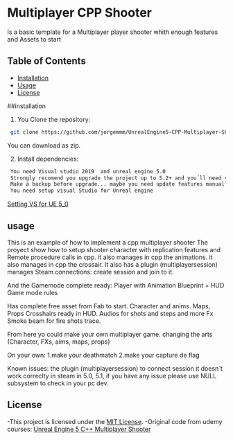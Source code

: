# Multiplayer CPP Shooter  
Is a basic template for a Multiplayer player shooter 
whith enough features and Assets to start 

## Table of Contents
- [Installation](#installation)
- [Usage](#usage)
- [License](#license)

##installation
1. You Clone the repository:
```bash
 git clone https://github.com/jorgemmm/UnrealEngine5-CPP-Multiplayer-Shooter.git
```
You can download as zip.

2. Install dependencies:
```bash
 You need Visual studio 2019  and unreal engine 5.0
 Strongly recomend you upgrade the project up to 5.2+ and you´ll need visual studio 2022.
 Make a backup before upgrade... maybe you need update features manually in code after.
 You need setup visual Studio for Unreal engine
 ```

[Setting VS for UE 5_0](https://dev.epicgames.com/documentation/en-us/unreal-engine/setting-up-visual-studio-development-environment-for-cplusplus-projects-in-unreal-engine?application_version=5.0)

## usage

This is an example of how to implement a cpp multiplayer shooter
The proyect show how to setup shooter character with replication features and Remote procedure calls in cpp.
it also manages in cpp the animations.
it also manages in cpp the crossair.
It also has a plugin (multiplayersession) manages Steam connections:
create session and join to it.

And the Gamemode complete ready: Player with Animation Blueprint + HUD
Game mode rules

Has complete free asset from Fab to start.
Character and anims.
Maps, Props
Crosshairs ready in HUD.
Audios for shots and steps and more
Fx Smoke beam for fire shots trace.


From here yo could make your own multiplayer game. changing the arts (Character, FXs, aims, maps, props)

On your own:
1.make your deathmatch
2.make your capture de flag 

Known issues:
the plugin (multiplayersession) to connect session it doesn´t work correclty in steam in 5.0, 5.1, 
if you have any issue please use NULL subsystem to check in your pc dev.

## License
-This project is licensed under the [MIT License](https://mit-license.org/).
-Original code from udemy courses: [Unreal Engine 5 C++ Multiplayer Shooter](https://www.udemy.com/course/unreal-engine-5-cpp-multiplayer-shooter/)
